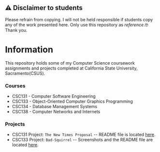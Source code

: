 ## ⚠️ Disclaimer to students

Please refrain from copying. I will not be held responsible if students copy any of the work presented here. Only use this repository as *reference*.🤓 Thank you.
# Information
This repository holds some of my Computer Science coursework assignments and projects completed at California State University, Sacramento(CSUS).

### Courses
- CSC131 - Computer Software Engineering
- CSC133 - Object-Oriented Computer Graphics Programming
- CSC134 - Database Management Systems
- CSC138 - Computer Networks and Internets
  
 ### Projects
 - CSC131 Project: `The New Times Proposal` -- README file is located [here](https://github.com/ddsooxo/Sac-State-CSC/blob/master/CSC131/README.md).
 - CSC133 Project: `Bad-Squirrel` -- Screenshots and the README file are located [here](https://github.com/ddsooxo/Sac-State-CSC/blob/master/CSC133/README.md).
